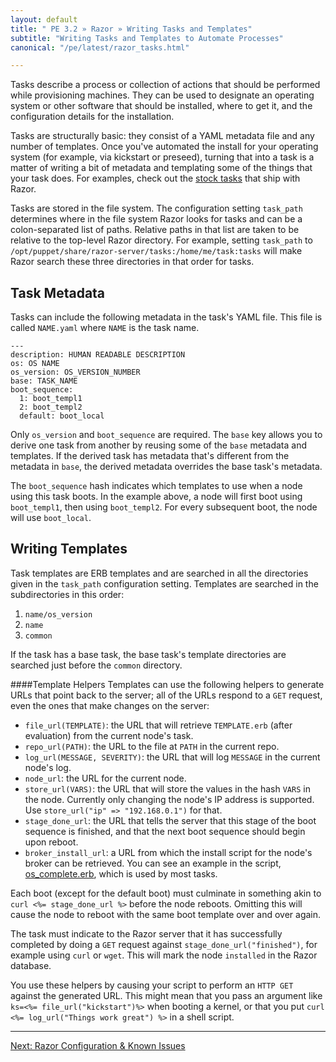 ```yaml
---
layout: default
title: " PE 3.2 » Razor » Writing Tasks and Templates"
subtitle: "Writing Tasks and Templates to Automate Processes"
canonical: "/pe/latest/razor_tasks.html"

---
```

Tasks describe a process or collection of actions that should be performed while provisioning machines. They can be used to designate an operating system or other software that should be installed, where to get it, and the configuration details for the installation.

Tasks are structurally basic: they consist of a YAML metadata file and any number of templates. Once you've automated the install for your operating system (for example, via kickstart or preseed), turning that into a task is a matter of writing a bit of metadata and templating some of the things that your task does. For examples, check out the [stock tasks](https://github.com/puppetlabs/razor-server/tree/master/tasks) that ship with Razor.

Tasks are stored in the file system. The configuration setting `task_path` determines where in the file system Razor looks for tasks and can be a colon-separated list of paths. Relative paths in that list are taken to be relative to the top-level Razor directory. For example, setting `task_path` to `/opt/puppet/share/razor-server/tasks:/home/me/task:tasks` will make Razor search these three directories in that order for tasks.

## Task Metadata

Tasks can include the following metadata in the task's YAML file. This file is called  `NAME.yaml` where `NAME` is the task name.

    ---
    description: HUMAN READABLE DESCRIPTION
    os: OS NAME
    os_version: OS_VERSION_NUMBER
    base: TASK_NAME
    boot_sequence:
      1: boot_templ1
      2: boot_templ2
      default: boot_local

Only `os_version` and `boot_sequence` are required. The `base` key allows you to derive one task from another by reusing some of the `base` metadata and templates. If the derived task has metadata that's different from the metadata in `base`, the derived metadata overrides the base task's metadata.

The `boot_sequence` hash indicates which templates to use when a node using this task boots. In the example above, a node will first boot using `boot_templ1`, then using `boot_templ2`. For every subsequent boot, the node will use `boot_local`.

## Writing Templates

Task templates are ERB templates and are searched in all the directories given in the `task_path` configuration setting. Templates are searched in the subdirectories in this order:

1. `name/os_version`
2. `name`
3. `common`

If the task has a base task, the base task's template directories are searched just before the `common` directory.

####Template Helpers
Templates can use the following helpers to generate URLs that point back to the server; all of the URLs respond to a `GET` request, even the ones that make changes on the server:

* `file_url(TEMPLATE)`: the URL that will retrieve `TEMPLATE.erb` (after evaluation) from the current node's task.
* `repo_url(PATH)`: the URL to the file at `PATH` in the current repo.
* `log_url(MESSAGE, SEVERITY)`: the URL that will log `MESSAGE` in the current node's log.
* `node_url`: the URL for the current node.
* `store_url(VARS)`: the URL that will store the values in the hash `VARS` in the node. Currently only changing the node's IP address is supported. Use `store_url("ip" => "192.168.0.1")` for that.
* `stage_done_url`: the URL that tells the server that this stage of the boot sequence is finished, and that the next boot sequence should begin upon reboot.
* `broker_install_url`: a URL from which the install script for the node's broker can be retrieved. You can see an example in the script, [os_complete.erb](https://github.com/puppetlabs/razor-server/blob/master/tasks/common/os_complete.erb), which is used by most tasks.

Each boot (except for the default boot) must culminate in something akin to `curl <%= stage_done_url %>` before the node reboots. Omitting this will cause the node to reboot with the same boot template over and over again.

The task must indicate to the Razor server that it has successfully completed by doing a `GET` request against `stage_done_url("finished")`, for example using `curl` or `wget`. This will mark the node `installed` in the Razor database.

You use these helpers by causing your script to perform an
`HTTP GET` against the generated URL. This might mean that you pass an
argument like `ks=<%= file_url("kickstart")%>` when booting a kernel, or
that you put `curl <%= log_url("Things work great") %>` in a shell script.

* * *


[Next: Razor Configuration & Known Issues](./razor_knownissues.html)
